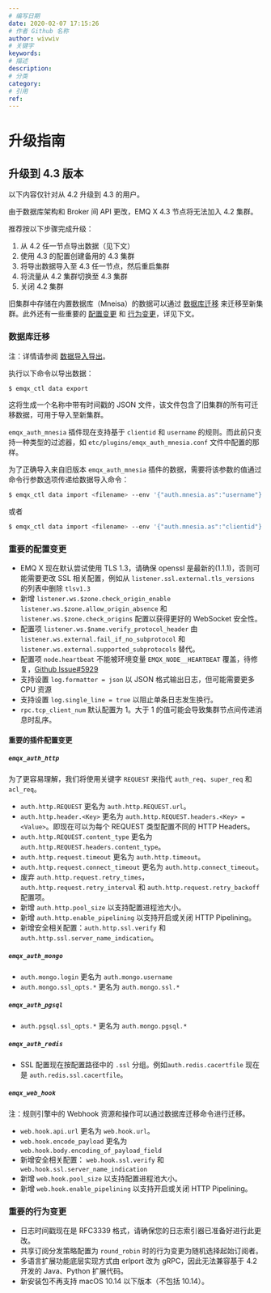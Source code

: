 ```yaml
---
# 编写日期
date: 2020-02-07 17:15:26
# 作者 Github 名称
author: wivwiv
# 关键字
keywords:
# 描述
description:
# 分类
category:
# 引用
ref:
---
```


# 升级指南

## 升级到 4.3 版本

以下内容仅针对从 4.2 升级到 4.3 的用户。

由于数据库架构和 Broker 间 API 更改，EMQ X 4.3 节点将无法加入 4.2 集群。

推荐按以下步骤完成升级：

1. 从 4.2 任一节点导出数据（见下文）
2. 使用 4.3 的配置创建备用的 4.3 集群
3. 将导出数据导入至 4.3 任一节点，然后重启集群
4. 将流量从 4.2 集群切换至 4.3 集群
5. 关闭 4.2 集群

旧集群中存储在内置数据库（Mneisa）的数据可以通过 [数据库迁移](#数据库迁移) 来迁移至新集群。此外还有一些重要的 [配置变更](#重要的配置变更) 和 [行为变更](#重要的行为变更)，详见下文。

### 数据库迁移

注：详情请参阅 [数据导入导出](../advanced/data-import-and-export.md)。

执行以下命令以导出数据：
```bash
$ emqx_ctl data export
```

这将生成一个名称中带有时间戳的 JSON 文件，该文件包含了旧集群的所有可迁移数据，可用于导入至新集群。

`emqx_auth_mnesia` 插件现在支持基于 `clientid` 和 `username` 的规则。而此前只支持一种类型的过滤器，如 `etc/plugins/emqx_auth_mnesia.conf` 文件中配置的那样。

为了正确导入来自旧版本 `emqx_auth_mnesia` 插件的数据，需要将该参数的值通过命令行参数选项传递给数据导入命令：

```bash
$ emqx_ctl data import <filename> --env '{"auth.mnesia.as":"username"}'
```

或者

```bash
$ emqx_ctl data import <filename> --env '{"auth.mnesia.as":"clientid"}'
```

### 重要的配置变更

- EMQ X 现在默认尝试使用 TLS 1.3，请确保 openssl 是最新的(1.1.1)，否则可能需要更改 SSL 相关配置，例如从 `listener.ssl.external.tls_versions` 的列表中删除 `tlsv1.3`
- 新增 `listener.ws.$zone.check_origin_enable` `listener.ws.$zone.allow_origin_absence` 和 `listener.ws.$zone.check_origins` 配置以获得更好的 WebSocket 安全性。
- 配置项 `listener.ws.$name.verify_protocol_header` 由 `listener.ws.external.fail_if_no_subprotocol` 和 `listener.ws.external.supported_subprotocols` 替代。
- 配置项 `node.heartbeat` 不能被环境变量 `EMQX_NODE__HEARTBEAT` 覆盖，待修复，[Github Issue#5929](https://github.com/emqx/emqx/issues/5929)
- 支持设置 `log.formatter = json` 以 JSON 格式输出日志，但可能需要更多 CPU 资源
- 支持设置 `log.single_line = true` 以阻止单条日志发生换行。
- `rpc.tcp_client_num` 默认配置为 1。大于 1 的值可能会导致集群节点间传递消息时乱序。

#### 重要的插件配置变更

##### `emqx_auth_http`

为了更容易理解，我们将使用关键字 `REQUEST` 来指代 `auth_req`、`super_req` 和 `acl_req`。

- `auth.http.REQUEST` 更名为 `auth.http.REQUEST.url`。
- `auth.http.header.<Key>` 更名为 `auth.http.REQUEST.headers.<Key> = <Value>`。即现在可以为每个 REQUEST 类型配置不同的 HTTP Headers。
- `auth.http.REQUEST.content_type` 更名为 `auth.http.REQUEST.headers.content_type`。
- `auth.http.request.timeout` 更名为 `auth.http.timeout`。
- `auth.http.request.connect_timeout` 更名为 `auth.http.connect_timeout`。
- 废弃 `auth.http.request.retry_times`，`auth.http.request.retry_interval` 和 `auth.http.request.retry_backoff` 配置项。
- 新增 `auth.http.pool_size` 以支持配置进程池大小。
- 新增 `auth.http.enable_pipelining` 以支持开启或关闭 HTTP Pipelining。
- 新增安全相关配置：`auth.http.ssl.verify` 和 `auth.http.ssl.server_name_indication`。

##### `emqx_auth_mongo`

- `auth.mongo.login` 更名为 `auth.mongo.username`
- `auth.mongo.ssl_opts.*` 更名为 `auth.mongo.ssl.*`

##### `emqx_auth_pgsql`

- `auth.pgsql.ssl_opts.*` 更名为 `auth.mongo.pgsql.*`

##### `emqx_auth_redis`

- SSL 配置现在按配置路径中的 `.ssl` 分组。例如`auth.redis.cacertfile` 现在是 `auth.redis.ssl.cacertfile`。

##### `emqx_web_hook`

注：规则引擎中的 Webhook 资源和操作可以通过数据库迁移命令进行迁移。

- `web.hook.api.url` 更名为 `web.hook.url`。
- `web.hook.encode_payload` 更名为 `web.hook.body.encoding_of_payload_field`
- 新增安全相关配置： `web.hook.ssl.verify` 和 `web.hook.ssl.server_name_indication`
- 新增 `web.hook.pool_size` 以支持配置进程池大小。
- 新增 `web.hook.enable_pipelining` 以支持开启或关闭 HTTP Pipelining。

### 重要的行为变更

- 日志时间戳现在是 RFC3339 格式，请确保您的日志索引器已准备好进行此更改。
- 共享订阅分发策略配置为 `round_robin` 时的行为变更为随机选择起始订阅者。
- 多语言扩展功能底层实现方式由 erlport 改为 gRPC，因此无法兼容基于 4.2 开发的 Java、Python 扩展代码。
- 新安装包不再支持 macOS 10.14 以下版本（不包括 10.14）。
